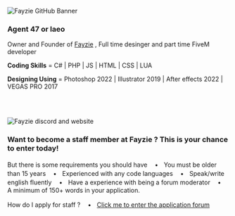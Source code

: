![Fayzie GitHub Banner](https://media.discordapp.net/attachments/1008481192405905440/1010706350759747634/header_new_color.png)

### Agent 47 or laeo
Owner and Founder of [Fayzie](https://fayzie.xyz) , Full time desinger and part time FiveM developer 

**Coding Skills** = C# | PHP | JS | HTML | CSS | LUA

**Designing Using** = Photoshop 2022 | Illustrator 2019 | After effects 2022 | VEGAS PRO 2017 

<br>
<br>

![Fayzie discord and website](https://media.discordapp.net/attachments/1008481192405905440/1010709096565067806/unknown.png)

### Want to become a staff member at Fayzie ? This is your chance to enter today!
But there is some requirements you should have
ㅤ•ㅤYou must be older than 15 years
ㅤ•ㅤExperienced with any code languages
ㅤ•ㅤSpeak/write english fluently
ㅤ•ㅤHave a experience with being a forum moderator
ㅤ•ㅤA minimum of 150+ words in your application.

How do I apply for staff ?
ㅤ•ㅤ[Click me to enter the application forum](https://docs.google.com/forms/d/e/1FAIpQLSc4NVjfzEwY4_iQafgOfV6HYyyjHfpSLMXdw5w4mp8k32y_JA/viewform)
